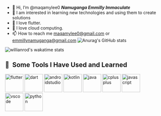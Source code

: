 

- 👋 Hi, I’m @maqamylee0 ***Namuganga Emmilly Immaculate***
- 👀 I am interested in learning new technologies and using them to create solutions
- 🌱 I love flutter.
- 💞️ I love cloud computing.
- 📫 How to reach me maqamylee0@gmail.com or emmillynamuganga@gmail.com
![Anurag's GitHub stats](https://github-readme-stats.vercel.app/api?username=maqamylee0&show_icons=true&theme=radical)

![willianrod's wakatime stats](https://github-readme-stats.vercel.app/api/wakatime?username=maqamylee&v=2 )

<!-- ![Top Languages Card](https://github-readme-stats.vercel.app/api/top-langs/?username=maqamylee0&layout=compact)
 -->
<!-- [![@emmillyimmaculate's Holopin board](https://holopin.me/emmillyimmaculate)](https://holopin.io/@emmillyimmaculate) -->
<h2> 🚀 &nbsp;Some Tools I Have Used and Learned</h2>
<p align="left">
<img src="https://cdn.jsdelivr.net/gh/devicons/devicon/icons/flutter/flutter-original.svg" alt="flutter" width="60" height="60"/>
<img src="https://cdn.jsdelivr.net/gh/devicons/devicon/icons/dart/dart-original.svg" alt="dart" width="60" height="60"/>
<img src="https://cdn.jsdelivr.net/gh/devicons/devicon/icons/androidstudio/androidstudio-original.svg" alt="androidstudio" width="60" height="60"/>
<img src="https://cdn.jsdelivr.net/gh/devicons/devicon/icons/kotlin/kotlin-original.svg" alt="kotlin" width="60" height="60"/>
<img src="https://cdn.jsdelivr.net/gh/devicons/devicon/icons/java/java-original.svg" alt="java" width="60" height="60"/>
<img src="https://cdn.jsdelivr.net/gh/devicons/devicon/icons/cplusplus/cplusplus-original.svg" alt="cplusplus" width="60" height="60"/>
<img src="https://cdn.jsdelivr.net/gh/devicons/devicon/icons/javascript/javascript-original.svg" alt="javascript" width="60" height="60"/>
 <img src="https://cdn.jsdelivr.net/gh/devicons/devicon/icons/vscode/vscode-original.svg" alt="vscode" width="60" height="60"/>
  <img src="https://cdn.jsdelivr.net/gh/devicons/devicon/icons/python/python-original.svg" alt="python" width="60" height="60"/>






</p>

<!--   <a href="https://app.daily.dev/DailyDevTips"><img src="https://github.com/maqamylee0/maqamylee0/blob/main/devcard.svg" width="400" alt="Emmilly's Dev Card"/></a> -->
<!--   ![<Badge Name>](https://img.shields.io/badge/<Badge Text>-<Background Color>?style=for-the-badge&logo=<Icon Name>&logoColor=<Logo Color>)
 -->
<!---
maqamylee0/maqamylee0 is a ✨ special ✨ repository because its `README.md` (this file) appears on your GitHub profile.
You can click the Preview link to take a look at your changes.
--->
